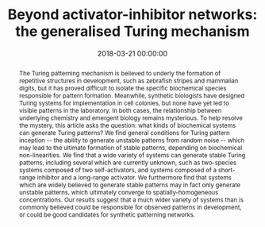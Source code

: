 ---
title: "Beyond activator-inhibitor networks: the generalised Turing mechanism"
subtitle: ""
summary: ""
authors: 
- Smith S
- Dalchau N


tags: []
categories: [Pattern Formation, Synthetic Biology]
date: 2018-03-21 00:00:00
publishDate: 2018-03-21 00:00:00
featured: false
draft: false
publication: 'arXiv'
publication_types: ["3"]

url_preprint: 'https://arxiv.org/abs/1803.07886'
abstract: The Turing patterning mechanism is believed to underly the formation of repetitive structures in development, such as zebrafish stripes and mammalian digits, but it has proved difficult to isolate the specific biochemical species responsible for pattern formation. Meanwhile, synthetic biologists have designed Turing systems for implementation in cell colonies, but none have yet led to visible patterns in the laboratory. In both cases, the relationship between underlying chemistry and emergent biology remains mysterious. To help resolve the mystery, this article asks the question&#58; what kinds of biochemical systems can generate Turing patterns? We find general conditions for Turing pattern inception -- the ability to generate unstable patterns from random noise -- which may lead to the ultimate formation of stable patterns, depending on biochemical non-linearities. We find that a wide variety of systems can generate stable Turing patterns, including several which are currently unknown, such as two-species systems composed of two self-activators, and systems composed of a short-range inhibitor and a long-range activator. We furthermore find that systems which are widely believed to generate stable patterns may in fact only generate unstable patterns, which ultimately converge to spatially-homogeneous concentrations. Our results suggest that a much wider variety of systems than is commonly believed could be responsible for observed patterns in development, or could be good candidates for synthetic patterning networks.

projects: []
---